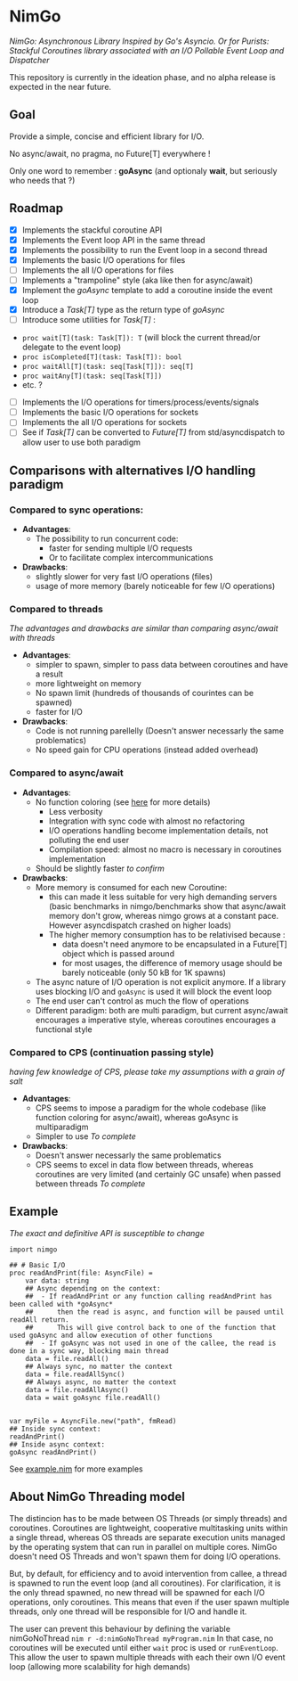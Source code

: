 # NimGo

_NimGo: Asynchronous Library Inspired by Go's Asyncio. Or for Purists: Stackful Coroutines library associated with an I/O Pollable Event Loop and Dispatcher_

This repository is currently in the ideation phase, and no alpha release is expected in the near future.

## Goal
Provide a simple, concise and efficient library for I/O.

No async/await, no pragma, no Future[T] everywhere !

Only one word to remember : **goAsync** (and optionaly **wait**, but seriously who needs that ?)

## Roadmap

- [X] Implements the stackful coroutine API
- [X] Implements the Event loop API in the same thread
- [X] Implements the possibility to run the Event loop in a second thread
- [X] Implements the basic I/O operations for files
- [ ] Implements the all I/O operations for files
- [ ] Implements a "trampoline" style (aka like then for async/await)
- [X] Implement the *goAsync* template to add a coroutine inside the event loop
- [X] Introduce a *Task[T]* type as the return type of *goAsync*
- [ ] Introduce some utilities for *Task[T]* :
 - `proc wait[T](task: Task[T]): T` (will block the current thread/or delegate to the event loop)
 - `proc isCompleted[T](task: Task[T]): bool`
 - `proc waitAll[T](task: seq[Task[T]]): seq[T]`
 - `proc waitAny[T](task: seq[Task[T]])`
 - etc. ?
- [ ] Implements the I/O operations for timers/process/events/signals
- [ ] Implements the basic I/O operations for sockets
- [ ] Implements the all I/O operations for sockets
- [ ] See if *Task[T]* can be converted to *Future[T]* from std/asyncdispatch to allow user to use both paradigm

## Comparisons with alternatives I/O handling paradigm

### Compared to sync operations:

- **Advantages**:
  - The possibility to run concurrent code:
    - faster for sending multiple I/O requests
    - Or to facilitate complex intercommunications
- **Drawbacks**:
  - slightly slower for very fast I/O operations (files)
  - usage of more memory (barely noticeable for few I/O operations)

### Compared to threads
_The advantages and drawbacks are similar than comparing async/await with threads_

- **Advantages**:
  - simpler to spawn, simpler to pass data between coroutines and have a result
  - more lightweight on memory
  - No spawn limit (hundreds of thousands of courintes can be spawned)
  - faster for I/O
- **Drawbacks**:
  - Code is not running parellelly (Doesn't answer necessarly the same problematics)
  - No speed gain for CPU operations (instead added overhead)

### Compared to async/await

- **Advantages**:
  - No function coloring (see [here](https://journal.stuffwithstuff.com/2015/02/01/what-color-is-your-function/) for more details)
    - Less verbosity
    - Integration with sync code with almost no refactoring
    - I/O operations handling become implementation details, not polluting the end user
    - Compilation speed: almost no macro is necessary in coroutines implementation
  - Should be slightly faster _to confirm_
- **Drawbacks**:
    - More memory is consumed for each new Coroutine:
        - this can made it less suitable for very high demanding servers (basic benchmarks in nimgo/benchmarks show that async/await memory don't grow, whereas nimgo grows at a constant pace. However asyncdispatch crashed on higher loads)
        - The higher memory consumption has to be relativised because :
            - data doesn't need anymore to be encapsulated in a Future[T] object which is passed around
            - for most usages, the difference of memory usage should be barely noticeable (only 50 kB for 1K spawns)
    - The async nature of I/O operation is not explicit anymore. If a library uses blocking I/O and `goAsync` is used it will block the event loop
    - The end user can't control as much the flow of operations
    - Different paradigm: both are multi paradigm, but current async/await encourages a imperative style, whereas coroutines encourages a functional style

### Compared to CPS (continuation passing style)

_having few knowledge of CPS, please take my assumptions with a grain of salt_

- **Advantages**:
  - CPS seems to impose a paradigm for the whole codebase (like function coloring for async/await), whereas goAsync is multiparadigm
  - Simpler to use
  _To complete_
- **Drawbacks**:
  - Doesn't answer necessarly the same problematics
  - CPS seems to excel in data flow between threads, whereas coroutines are very limited (and certainly GC unsafe) when passed between threads
  _To complete_

## Example
_The exact and definitive API is susceptible to change_
```
import nimgo

## # Basic I/O
proc readAndPrint(file: AsyncFile) =
    var data: string
    ## Async depending on the context:
    ##  - If readAndPrint or any function calling readAndPrint has been called with *goAsync*
    ##      then the read is async, and function will be paused until readAll return.
    ##      This will give control back to one of the function that used goAsync and allow execution of other functions
    ##  - If goAsync was not used in one of the callee, the read is done in a sync way, blocking main thread
    data = file.readAll()
    ## Always sync, no matter the context
    data = file.readAllSync()
    ## Always async, no matter the context
    data = file.readAllAsync()
    data = wait goAsync file.readAll()


var myFile = AsyncFile.new("path", fmRead)
## Inside sync context:
readAndPrint()
## Inside async context:
goAsync readAndPrint()
```

See [example.nim](https://github.com/Alogani/nimgo/tree/main/example.nim) for more examples

## About NimGo Threading model

The distincion has to be made between OS Threads (or simply threads) and coroutines. Coroutines are lightweight, cooperative multitasking units within a single thread, whereas OS threads are separate execution units managed by the operating system that can run in parallel on multiple cores.
NimGo doesn't need OS Threads and won't spawn them for doing I/O operations.

But, by default, for efficiency and to avoid intervention from callee, a thread is spawned to run the event loop (and all coroutines). For clarification, it is the only thread spawned, no new thread will be spawned for each I/O operations, only coroutines.
This means that even if the user spawn multiple threads, only one thread will be responsible for I/O and handle it.

The user can prevent this behaviour by defining the variable nimGoNoThread `nim r -d:nimGoNoThread myProgram.nim`
In that case, no coroutines will be executed until either `wait` proc is used or `runEventLoop`.
This allow the user to spawn multiple threads with each their own I/O event loop (allowing more scalability for high demands)
